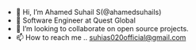 - 👋 Hi, I’m Ahamed Suhail S(@ahamedsuhails)
- 👀 Software Engineer at Quest Global
- 💞️ I’m looking to collaborate on open source projects.
- 📫 How to reach me .. suhias020official@gmail.com

<!---
ahamedsuhails/ahamedsuhails is a ✨ special ✨ repository because its `README.md` (this file) appears on your GitHub profile.
You can click the Preview link to take a look at your changes.
--->

<!-- Pull Request 1 --->

<!-- Pull Request 2 --->

<!-- Pull Request 3 --->

<!-- Pull Request 4 --->
